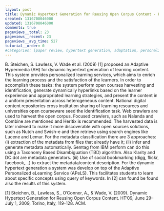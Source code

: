 ```yaml
---
layout: post
title: Dynamic Hypertext Generation for Reusing Open Corpus Content - Paper Review
created: 1316708046000
updated: 1316708046000
comments: true
pageviews__total: 23
pageviews__recent: 23
pageviews__avg_time: 527
tutorial__order: 0
#categories: [paper review, hypertext generation, adaptation, personalisation, open corpus content, metadata generation, e-learning]
---
```

B. Steichen, S. Lawless, V. Wade et al. (2009) [1] proposed an Adaptive Hypermedia (AH) for dynamic hypertext generation of learning content. This system provides personalized learning services, which aims to enrich the learning process and the satisfaction of the learners. In order to accomplish these tasks: the system perform open courses harvesting and identification, generate dynamically hyperlinks based on the learner experience and appropriated learning strategies, and present the content in a uniform presentation across heterogeneous content. National digital content repositories cross institution sharing of learning resources and universities open courseware seed the identification task. Web crawlers are used to harvest the open corpus. Focused crawlers, such as Nalanda and Combine are mentioned and Heritix is recommended.  The harvested data is later indexed to make it more discoverable with open sources solutions, such as Nutch and Swish-e and then retrieve using search engines like Lucene and Lemur. For the metadata classification there are 3 approaches: (i) extraction of the metadata from files that already have it; (ii) infer and generate metadata automatically. Semtag from IBM perform can do this using a Taxonomy Based Disambiguation (TBD) algorithm. Also Klarity and DC.dot are metadata generators. (iii) Use of social bookmarking (digg, flickr, facebook,…) to extract the metadata/content description. For the dynamic hypertext generation a system was develop on top of the Adaptive Personalized eLearning Service (APeLS). This facilitates students to learn about specific concepts using query of keywords. In [2] can found be found also the results of this system.
<!--More-->

[1] Steichen, B., Lawless, S., O’Connor, A., & Wade, V. (2009). Dynamic Hypertext Generation for Reusing Open Corpus Content. HT’09, June 29–July 1, 2009, Torino, Italy, 119-128. ACM.
